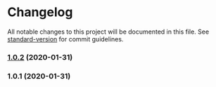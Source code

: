 # Changelog

All notable changes to this project will be documented in this file. See [standard-version](https://github.com/conventional-changelog/standard-version) for commit guidelines.

### [1.0.2](https://github.com/mamal72/react-use-lazy-images/compare/v1.0.1...v1.0.2) (2020-01-31)

### 1.0.1 (2020-01-31)
